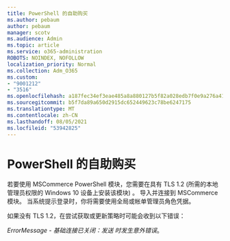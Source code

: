 ```yaml
---
title: PowerShell 的自助购买
ms.author: pebaum
author: pebaum
manager: scotv
ms.audience: Admin
ms.topic: article
ms.service: o365-administration
ROBOTS: NOINDEX, NOFOLLOW
localization_priority: Normal
ms.collection: Adm_O365
ms.custom:
- "9001212"
- "3516"
ms.openlocfilehash: a187fec34ef3eae485a8a880127b5f82a028edb7f0e9a276a41b5e33cad25ead
ms.sourcegitcommit: b5f7da89a650d2915dc652449623c78be6247175
ms.translationtype: MT
ms.contentlocale: zh-CN
ms.lasthandoff: 08/05/2021
ms.locfileid: "53942825"
---
```

# <a name="self-service-purchase-of-powershell"></a>PowerShell 的自助购买

若要使用 MSCommerce PowerShell 模块，您需要在具有 TLS 1.2 (所需的本地管理员权限的 Windows 10 设备上安装该模块) 。  导入并连接到 MSCommerce 模块。  当系统提示登录时，你将需要使用全局或帐单管理员角色凭据。  

如果没有 TLS 1.2，在尝试获取或更新策略时可能会收到以下错误：

*ErrorMessage - 基础连接已关闭：发送 时发生意外错误*。



